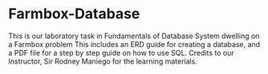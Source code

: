# Farmbox-Database
 This is our laboratory task in Fundamentals of Database System dwelling on a Farmbox problem
 This includes an ERD guide for creating a database, and a PDF file for a step by step guide on how to use SQL.
 Credits to our Instructor, Sir Rodney Maniego for the learning materials.

